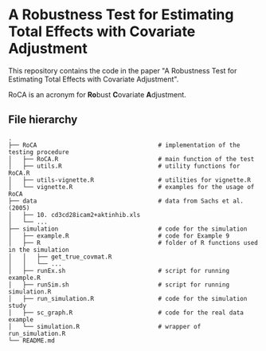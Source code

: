 # A Robustness Test for Estimating Total Effects with Covariate Adjustment

This repository contains the code in the paper "A Robustness Test for Estimating Total Effects with Covariate Adjustment".

RoCA is an acronym for **Ro**bust **C**ovariate **A**djustment.

## File hierarchy

```
.
├── RoCA                                  # implementation of the testing procedure
│   ├── RoCA.R                            # main function of the test
│   ├── utils.R                           # utility functions for RoCA.R
│   ├── utils-vignette.R                  # utilities for vignette.R
│   └── vignette.R                        # examples for the usage of RoCA 
├── data                                  # data from Sachs et al. (2005)
│   ├── 10. cd3cd28icam2+aktinhib.xls
│   └── ...
├── simulation                            # code for the simulation
│   ├── example.R                         # code for Example 9
│   ├── R                                 # folder of R functions used in the simulation
│   │   ├── get_true_covmat.R
│   │   └── ...
│   ├── runEx.sh                          # script for running example.R
│   ├── runSim.sh                         # script for running simulation.R
│   ├── run_simulation.R                  # code for the simulation study
│   ├── sc_graph.R                        # code for the real data example
│   └── simulation.R                      # wrapper of run_simulation.R
└── README.md
```

